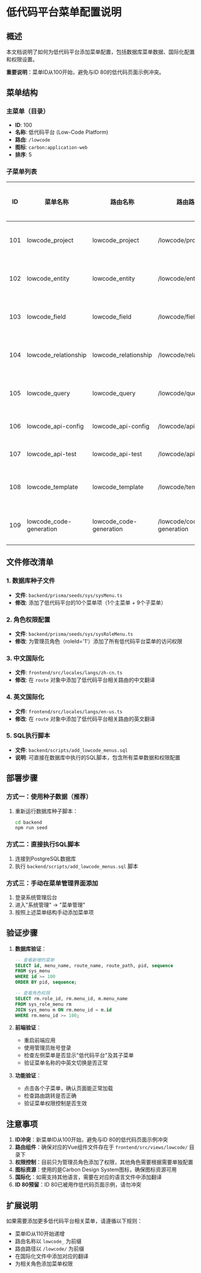 # 低代码平台菜单配置说明

## 概述

本文档说明了如何为低代码平台添加菜单配置，包括数据库菜单数据、国际化配置和权限设置。

**重要说明**：菜单ID从100开始，避免与ID 80的低代码页面示例冲突。

## 菜单结构

### 主菜单（目录）
- **ID**: 100
- **名称**: 低代码平台 (Low-Code Platform)
- **路由**: `/lowcode`
- **图标**: `carbon:application-web`
- **排序**: 5

### 子菜单列表

| ID | 菜单名称 | 路由名称 | 路由路径 | 图标 | 排序 | 中文名称 | 英文名称 |
|----|----------|----------|----------|------|------|----------|----------|
| 101 | lowcode_project | lowcode_project | /lowcode/project | carbon:folder-details | 1 | 项目管理 | Project Management |
| 102 | lowcode_entity | lowcode_entity | /lowcode/entity | carbon:data-table | 2 | 实体管理 | Entity Management |
| 103 | lowcode_field | lowcode_field | /lowcode/field | carbon:text-column | 3 | 字段管理 | Field Management |
| 104 | lowcode_relationship | lowcode_relationship | /lowcode/relationship | carbon:connect | 4 | 关系管理 | Relationship Management |
| 105 | lowcode_query | lowcode_query | /lowcode/query | carbon:search | 5 | 查询管理 | Query Management |
| 106 | lowcode_api-config | lowcode_api-config | /lowcode/api-config | carbon:api | 6 | API配置 | API Configuration |
| 107 | lowcode_api-test | lowcode_api-test | /lowcode/api-test | carbon:test-tool | 7 | API测试 | API Testing |
| 108 | lowcode_template | lowcode_template | /lowcode/template | carbon:template | 8 | 模板管理 | Template Management |
| 109 | lowcode_code-generation | lowcode_code-generation | /lowcode/code-generation | carbon:code | 9 | 代码生成 | Code Generation |

## 文件修改清单

### 1. 数据库种子文件
- **文件**: `backend/prisma/seeds/sys/sysMenu.ts`
- **修改**: 添加了低代码平台的10个菜单项（1个主菜单 + 9个子菜单）

### 2. 角色权限配置
- **文件**: `backend/prisma/seeds/sys/sysRoleMenu.ts`
- **修改**: 为管理员角色（roleId='1'）添加了所有低代码平台菜单的访问权限

### 3. 中文国际化
- **文件**: `frontend/src/locales/langs/zh-cn.ts`
- **修改**: 在 `route` 对象中添加了低代码平台相关路由的中文翻译

### 4. 英文国际化
- **文件**: `frontend/src/locales/langs/en-us.ts`
- **修改**: 在 `route` 对象中添加了低代码平台相关路由的英文翻译

### 5. SQL执行脚本
- **文件**: `backend/scripts/add_lowcode_menus.sql`
- **说明**: 可直接在数据库中执行的SQL脚本，包含所有菜单数据和权限配置

## 部署步骤

### 方式一：使用种子数据（推荐）
1. 重新运行数据库种子脚本：
   ```bash
   cd backend
   npm run seed
   ```

### 方式二：直接执行SQL脚本
1. 连接到PostgreSQL数据库
2. 执行 `backend/scripts/add_lowcode_menus.sql` 脚本

### 方式三：手动在菜单管理界面添加
1. 登录系统管理后台
2. 进入"系统管理" -> "菜单管理"
3. 按照上述菜单结构手动添加菜单项

## 验证步骤

1. **数据库验证**：
   ```sql
   -- 查看新增的菜单
   SELECT id, menu_name, route_name, route_path, pid, sequence
   FROM sys_menu
   WHERE id >= 100
   ORDER BY pid, sequence;

   -- 查看角色权限
   SELECT rm.role_id, rm.menu_id, m.menu_name
   FROM sys_role_menu rm
   JOIN sys_menu m ON rm.menu_id = m.id
   WHERE rm.menu_id >= 100;
   ```

2. **前端验证**：
   - 重启前端应用
   - 使用管理员账号登录
   - 检查左侧菜单是否显示"低代码平台"及其子菜单
   - 验证菜单名称的中英文切换是否正常

3. **功能验证**：
   - 点击各个子菜单，确认页面能正常加载
   - 检查路由跳转是否正确
   - 验证菜单权限控制是否生效

## 注意事项

1. **ID冲突**：新菜单ID从100开始，避免与ID 80的低代码页面示例冲突
2. **路由组件**：确保对应的Vue组件文件存在于 `frontend/src/views/lowcode/` 目录下
3. **权限控制**：目前只为管理员角色添加了权限，其他角色需要根据需要单独配置
4. **图标资源**：使用的是Carbon Design System图标，确保图标资源可用
5. **国际化**：如需支持其他语言，需要在对应的语言文件中添加翻译
6. **ID 80预留**：ID 80已被用作低代码页面示例，请勿冲突

## 扩展说明

如果需要添加更多低代码平台相关菜单，请遵循以下规则：
- 菜单ID从110开始递增
- 路由名称以 `lowcode_` 为前缀
- 路由路径以 `/lowcode/` 为前缀
- 在国际化文件中添加对应的翻译
- 为相关角色添加菜单权限
